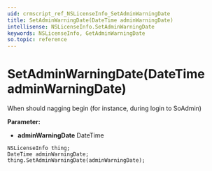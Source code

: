 ```yaml
---
uid: crmscript_ref_NSLicenseInfo_SetAdminWarningDate
title: SetAdminWarningDate(DateTime adminWarningDate)
intellisense: NSLicenseInfo.SetAdminWarningDate
keywords: NSLicenseInfo, GetAdminWarningDate
so.topic: reference
---
```


# SetAdminWarningDate(DateTime adminWarningDate)

When should nagging begin (for instance, during login to SoAdmin)

**Parameter:** 
* **adminWarningDate** DateTime

```crmscript
NSLicenseInfo thing;
DateTime adminWarningDate;
thing.SetAdminWarningDate(adminWarningDate);
```

